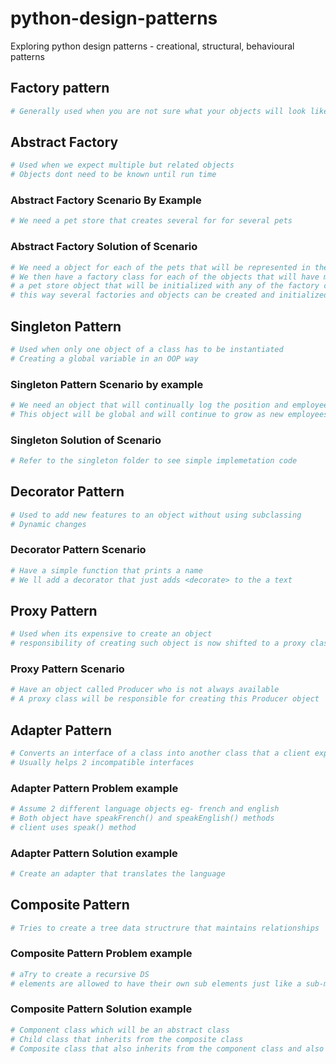 # python-design-patterns

Exploring python design patterns - creational, structural, behavioural patterns

## Factory pattern

```sh
# Generally used when you are not sure what your objects will look like

```

## Abstract Factory

```sh
# Used when we expect multiple but related objects
# Objects dont need to be known until run time

```

### Abstract Factory Scenario By Example

```sh
# We need a pet store that creates several for for several pets
```

### Abstract Factory Solution of Scenario

```sh
# We need a object for each of the pets that will be represented in the store
# We then have a factory class for each of the objects that will have methods to get the initial object and also creating the food of the objectin question
# a pet store object that will be initialized with any of the factory created
# this way several factories and objects can be created and initialized only at runtime
```

## Singleton Pattern

```sh
# Used when only one object of a class has to be instantiated
# Creating a global variable in an OOP way

```

### Singleton Pattern Scenario by example

```sh
# We need an object that will continually log the position and employees of orezime global
# This object will be global and will continue to grow as new employees are added
```

### Singleton Solution of Scenario

```sh
# Refer to the singleton folder to see simple implemetation code
```

## Decorator Pattern

```sh
# Used to add new features to an object without using subclassing
# Dynamic changes
```

### Decorator Pattern Scenario

```sh
# Have a simple function that prints a name
# We ll add a decorator that just adds <decorate> to the a text
```

## Proxy Pattern

```sh
# Used when its expensive to create an object
# responsibility of creating such object is now shifted to a proxy class
```

### Proxy Pattern Scenario

```sh
# Have an object called Producer who is not always available
# A proxy class will be responsible for creating this Producer object
```

## Adapter Pattern

```sh
# Converts an interface of a class into another class that a client expectss
# Usually helps 2 incompatible interfaces
```

### Adapter Pattern Problem example

```sh
# Assume 2 different language objects eg- french and english
# Both object have speakFrench() and speakEnglish() methods
# client uses speak() method
```

### Adapter Pattern Solution example

```sh
# Create an adapter that translates the language
```

## Composite Pattern

```sh
# Tries to create a tree data structrure that maintains relationships
```

### Composite Pattern Problem example

```sh
# aTry to create a recursive DS
# elements are allowed to have their own sub elements just like a sub-menu system
```

### Composite Pattern Solution example

```sh
# Component class which will be an abstract class
# Child class that inherits from the composite class
# Composite class that also inherits from the component class and also maintains a child object
```
